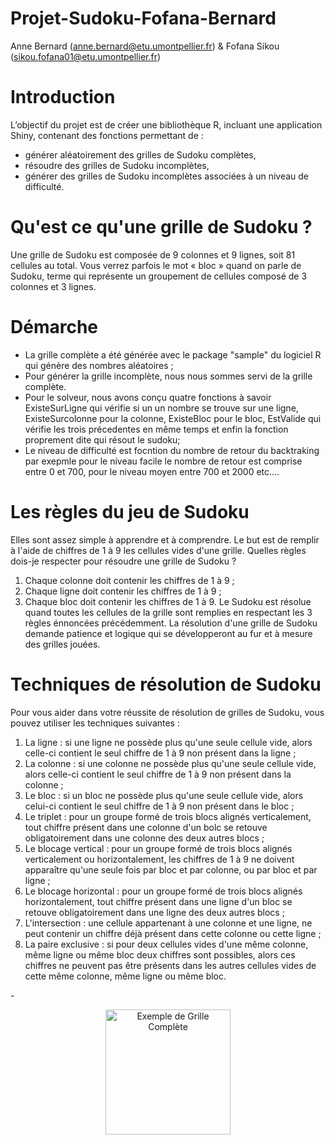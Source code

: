 # Projet-Sudoku-Fofana-Bernard
Anne Bernard (anne.bernard@etu.umontpellier.fr)  & Fofana Sikou (sikou.fofana01@etu.umontpellier.fr)
# Introduction 
L’objectif du projet est de créer une bibliothèque R, incluant une application Shiny, contenant
des fonctions permettant de :
- générer aléatoirement des grilles de Sudoku complètes,
- résoudre des grilles de Sudoku incomplètes,
- générer des grilles de Sudoku incomplètes associées à un niveau de difficulté.
# Qu'est ce qu'une grille de Sudoku ?
Une grille de Sudoku est composée de 9 colonnes et 9 lignes, soit 81 cellules au total. Vous verrez parfois le mot « bloc » quand on parle de Sudoku, terme qui représente un groupement de cellules composé de 3 colonnes et 3 lignes.
# Démarche 
- La grille complète a été générée avec le package "sample" du logiciel R qui génère des nombres aléatoires ; 
- Pour générer la grille incomplète, nous nous sommes servi de la grille complète.
- Pour le solveur, nous avons conçu quatre fonctions à savoir ExisteSurLigne qui vérifie si un un nombre se trouve sur une ligne, ExisteSurcolonne pour la colonne, ExisteBloc pour le bloc, EstValide qui vérifie les trois précedentes en même temps et enfin la fonction proprement dite qui résout le sudoku;
- Le niveau de difficulté est focntion du nombre de retour du backtraking par exepmle pour le niveau facile le nombre de retour est comprise entre 0 et 700, pour le niveau moyen   entre 700 et 2000 etc....
# Les règles du jeu de Sudoku 
Elles sont assez simple à apprendre et à comprendre. Le but est de remplir à l'aide de chiffres de 1 à 9 les cellules vides d'une grille.
Quelles règles dois-je respecter pour résoudre une grille de Sudoku ?
1. Chaque colonne doit contenir les chiffres de 1 à 9 ;
2. Chaque ligne doit contenir les chiffres de 1 à 9 ;
3. Chaque bloc doit contenir les chiffres de 1 à 9.
Le Sudoku est résolue quand toutes les cellules de la grille sont remplies en respectant les 3 règles énnoncées précédemment.
La résolution d'une grille de Sudoku demande patience et logique qui se développeront au fur et à mesure des grilles jouées.
# Techniques de résolution de Sudoku
Pour vous aider dans votre réussite de résolution de grilles de Sudoku, vous pouvez utiliser les techniques suivantes : 
1. La ligne	: si une ligne ne possède plus qu'une seule cellule vide, alors celle-ci contient le seul chiffre de 1 à 9 non présent dans la ligne ;
2. La colonne	: si une colonne ne possède plus qu'une seule cellule vide, alors celle-ci contient le seul chiffre de 1 à 9 non présent dans la colonne ;
3. Le bloc : si un bloc ne possède plus qu'une seule cellule vide, alors celui-ci contient le seul chiffre de 1 à 9 non présent dans le bloc ;
4. Le triplet :	pour un groupe formé de trois blocs alignés verticalement, tout chiffre présent dans une colonne d'un bolc se retouve obligatoirement dans une colonne des deux autres blocs ;
5. Le blocage vertical	: pour un groupe formé de trois blocs alignés verticalement ou horizontalement, les chiffres de 1 à 9 ne doivent apparaître qu'une seule fois par bloc et par colonne, ou par bloc et par ligne ;
6. Le blocage horizontal	: pour un groupe formé de trois blocs alignés horizontalement, tout chiffre présent dans une ligne d'un bloc se retouve obligatoirement dans une ligne des deux autres blocs ;
7. L'intersection	: une cellule appartenant à une colonne et une ligne, ne peut contenir un chiffre déjà présent dans cette colonne ou cette ligne ;
8. La paire exclusive	: si pour deux cellules vides d'une même colonne, même ligne ou même bloc deux chiffres sont possibles, alors ces chiffres ne peuvent pas être présents dans les autres cellules vides de cette même colonne, même ligne ou même bloc.

-<p align="center"> <img src="C:\Users\SCD UM\Pictures\Sudoku_complete.png" width=200 title="Exemple de Grille Complète"> </p>


